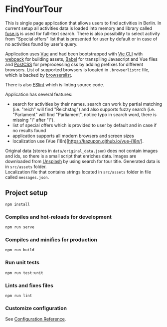 # FindYourTour

This is single page application that allows users to find activities in Berlin. In current 
setup all activities data is loaded into memory and library called 
[fuse.js](https://fusejs.io/) is used for full-text search. There is also possibility to select
activity from "Special offers" list that is presented for user by default or in case of no 
activities found by user's query.

Application uses [Vue](https://vuejs.org/) and had been bootstrapped with [Vie CLI](https://cli.vuejs.org)
with [webpack](https://webpack.js.org/) for building assets, [Babel](https://babeljs.io/) for 
transpiling Javascript and Vue files and [PostCSS](https://postcss.org/) for preprocessing css by 
adding prefixes for different browsers.
List of supported browsers is located in `.browserlistrc` file, which is backed by 
[browserslist](https://github.com/browserslist/browserslist). 

There is also [ESlint](https://eslint.org/) which is linting source code.

Application has several features:
- search for activities by their names. search can work by partial matching 
(i.e. "reich" will find "Reichstag") and also supports fuzzy search (i.e. "Parlament" will 
find "Parliament", notice typo in search word, there is missing "i" after "l").
- list of special offers which is provided to user by default and in case if no results found
- application supports all modern browsers and screen sizes
- localization use (Vue I18n)[https://kazupon.github.io/vue-i18n/].

Original data (stores in `data/original_data.json`) does not contain images and ids, so there
is a small script that enriches data. Images are downloaded from [Unsplash](https://unsplash.com/)
by using search for tour title. Generated data is in `src/assets` folder.  
Localization file that contains strings located in `src/assets` folder in file called `messages.json`.

## Project setup
```
npm install
```

### Compiles and hot-reloads for development
```
npm run serve
```

### Compiles and minifies for production
```
npm run build
```

### Run unit tests
```
npm run test:unit
```

### Lints and fixes files
```
npm run lint
```

### Customize configuration
See [Configuration Reference](https://cli.vuejs.org/config/).
